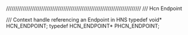/////////////////////////////////////////////////////////////////////////
/// Hcn Endpoint

/// Context handle referencing an Endpoint in HNS
typedef void*           HCN_ENDPOINT;
typedef HCN_ENDPOINT*   PHCN_ENDPOINT;